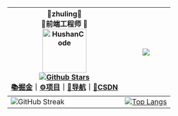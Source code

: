<div align=center>

| 📖zhuling📖<br />🎈前端工程师 🎈<br /><img alt="HushanCode" src="https://encrypted-tbn0.gstatic.com/images?q=tbn:ANd9GcRrviVVzfrx2cLaG9vj4K7FOPuOdm1sFoX09XXlBgMkGWhimlI3KiCgdaYcwLrQklx6IjE&usqp=CAU" width=100 /><br />  [![Github Stars](https://img.shields.io/github/stars/HushanCode?color=faf408&label=github%20stars&logo=github)](https://github.com/xzhuling)<br>[📚掘金](https://juejin.cn/user/3109845573069422)｜[⚙️项目](https://www.yuque.com/404name/blog/works)｜[🔖导航](https://404name.notion.site/404name/c2807e121dc74e9facc0f77148817aaf?v=46710760d6ab47829adffb707d4a3b3e)｜[🚀CSDN](https://blog.csdn.net/weixin_45590872) | ![](http://github-profile-summary-cards.vercel.app/api/cards/stats?username=HushanCode&theme=default) |
| ------------------------------------------------------------ | ------------------------------------------------------------ |
| ![GitHub Streak](https://github-profile-trophy.vercel.app/?username=HushanCode&row=2&column=3) | [![Top Langs](https://github-readme-stats.vercel.app/api/top-langs/?username=HushanCode&layout=compact)](https://github.com/anuraghazra/github-readme-stats) |



